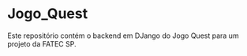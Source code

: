 # Jogo_Quest
Este repositório contém o backend em DJango do Jogo Quest para um projeto da FATEC SP.
